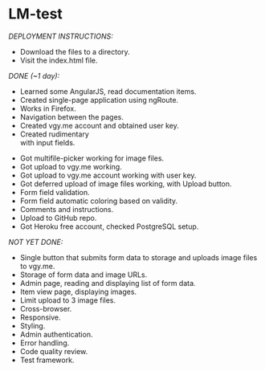 # LM-test

*DEPLOYMENT INSTRUCTIONS:*
 * Download the files to a directory.
 * Visit the index.html file.

*DONE (~1 day):*
 * Learned some AngularJS, read documentation items.
 * Created single-page application using ngRoute.
 * Works in Firefox.
 * Navigation between the pages.
 * Created vgy.me account and obtained user key.
 * Created rudimentary <form> with input fields.
 * Got multifile-picker working for image files.
 * Got upload to vgy.me working.
 * Got upload to vgy.me account working with user key.
 * Got deferred upload of image files working, with Upload button.
 * Form field validation.
 * Form field automatic coloring based on validity.
 * Comments and instructions.
 * Upload to GitHub repo.
 * Got Heroku free account, checked PostgreSQL setup.

*NOT YET DONE:*
 * Single button that submits form data to storage and uploads image files to vgy.me.
 * Storage of form data and image URLs.
 * Admin page, reading and displaying list of form data.
 * Item view page, displaying images.
 * Limit upload to 3 image files.
 * Cross-browser.
 * Responsive.
 * Styling.
 * Admin authentication.
 * Error handling.
 * Code quality review.
 * Test framework.
